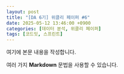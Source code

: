 ```yaml
---
layout: post
title: "[DA 6기] 위클리 페이퍼 #6"
date: 2025-05-12 13:46:00 +0900
categories: [데이터 분석, 위클리 페이퍼]
tags: [코드잇, 스프린트]
---
```


여기에 본문 내용을 작성합니다.

여러 가지 **Markdown** 문법을 사용할 수 있습니다.

